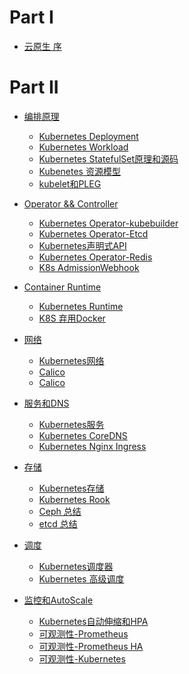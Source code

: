 
# Part I
- [云原生  序](README.md)

# Part II
- [编排原理]() 
  - [Kubernetes Deployment](/cloudNative/k8sDeployment.md)
  - [Kubernetes Workload](/cloudNative/k8sResource.md)
  - [Kubernetes StatefulSet原理和源码](/cloudNative/k8sStatefulSet.md) 
  - [Kubenetes 资源模型](/cloudNative/k8sResouceModel.md) 
  - [kubelet和PLEG](/cloudNative/k8sPLEG.md)

- [Operator && Controller]() 
  - [Kubernetes Operator-kubebuilder ](/cloudNative/k8s-operator.md)
  - [Kubernetes Operator-Etcd](/cloudNative/k8sOperator.md)
  - [Kubernetes声明式API](/cloudNative/k8sDeclarativeAPI.md)
  - [Kubernetes Operator-Redis](/cloudNative/k8sOperator-redis.md)
  - [K8s AdmissionWebhook](/cloudNative/k8sAdmissionWebhook.md)

- [Container Runtime]() 
  - [Kubernetes Runtime](/cloudNative/k8sRuntime.md)
  - [K8S 弃用Docker](/cloudNative/k8sAbandonDocker.md)

- [网络]() 
  - [Kubernetes网络](/cloudNative/k8sNetwork.md)
  - [Calico](/cloudNative/k8sCalico.md)
  - [Calico](/cloudNative/k8sCalico1.md)

- [服务和DNS]() 
  - [Kubernetes服务](/cloudNative/k8sService.md)
  - [Kubernetes CoreDNS](/cloudNative/k8sDNS.md)
  - [Kubernetes Nginx Ingress](/cloudNative/k8sIngressNginx.md)

- [存储]() 
  - [Kubernetes存储](/cloudNative/k8sStorage.md)
  - [Kubernetes Rook](/cloudNative/k8sRook.md)
  - [Ceph 总结](/cloudNative/ceph.md)
  - [etcd 总结](/cloudNative/etcd.md)

- [调度]() 
  - [Kubernetes调度器](/cloudNative/k8sScheduler.md)
  - [Kubernetes 高级调度](/cloudNative/k8sAdvancedScheduling.md)

- [监控和AutoScale]() 
  - [Kubernetes自动伸缩和HPA](/cloudNative/k8sAutoScale.md)
  - [可观测性-Prometheus](/cloudNative/observabilityPrometheus.md)
  - [可观测性-Prometheus HA ](/cloudNative/observabilityPrometheusHA.md)
  - [可观测性-Kubernetes](/cloudNative/k8sObservability.md)